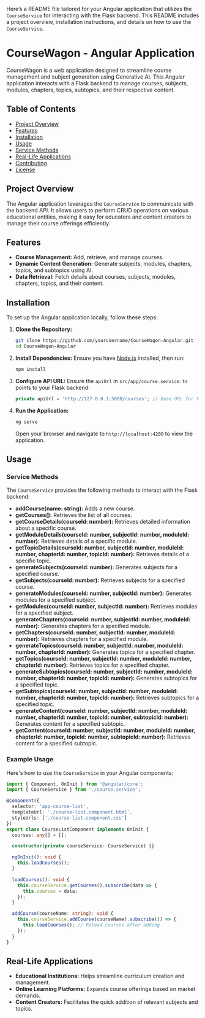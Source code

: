 Here’s a README file tailored for your Angular application that utilizes the `CourseService` for interacting with the Flask backend. This README includes a project overview, installation instructions, and details on how to use the `CourseService`.

# CourseWagon - Angular Application

CourseWagon is a web application designed to streamline course management and subject generation using Generative AI. This Angular application interacts with a Flask backend to manage courses, subjects, modules, chapters, topics, subtopics, and their respective content.

## Table of Contents
- [Project Overview](#project-overview)
- [Features](#features)
- [Installation](#installation)
- [Usage](#usage)
- [Service Methods](#service-methods)
- [Real-Life Applications](#real-life-applications)
- [Contributing](#contributing)
- [License](#license)

## Project Overview

The Angular application leverages the `CourseService` to communicate with the backend API. It allows users to perform CRUD operations on various educational entities, making it easy for educators and content creators to manage their course offerings efficiently.

## Features
- **Course Management:** Add, retrieve, and manage courses.
- **Dynamic Content Generation:** Generate subjects, modules, chapters, topics, and subtopics using AI.
- **Data Retrieval:** Fetch details about courses, subjects, modules, chapters, topics, and their content.

## Installation

To set up the Angular application locally, follow these steps:

1. **Clone the Repository:**
   ```bash
   git clone https://github.com/yourusername/CourseWagon-Angular.git
   cd CourseWagon-Angular
   ```

2. **Install Dependencies:**
   Ensure you have [Node.js](https://nodejs.org/) installed, then run:
   ```bash
   npm install
   ```

3. **Configure API URL:**
   Ensure the `apiUrl` in `src/app/course.service.ts` points to your Flask backend:
   ```typescript
   private apiUrl = 'http://127.0.0.1:5000/courses'; // Base URL for the Flask app
   ```

4. **Run the Application:**
   ```bash
   ng serve
   ```
   Open your browser and navigate to `http://localhost:4200` to view the application.

## Usage

### Service Methods

The `CourseService` provides the following methods to interact with the Flask backend:

- **addCourse(name: string):** Adds a new course.
- **getCourses():** Retrieves the list of all courses.
- **getCourseDetails(courseId: number):** Retrieves detailed information about a specific course.
- **getModuleDetails(courseId: number, subjectId: number, moduleId: number):** Retrieves details of a specific module.
- **getTopicDetails(courseId: number, subjectId: number, moduleId: number, chapterId: number, topicId: number):** Retrieves details of a specific topic.
- **generateSubjects(courseId: number):** Generates subjects for a specified course.
- **getSubjects(courseId: number):** Retrieves subjects for a specified course.
- **generateModules(courseId: number, subjectId: number):** Generates modules for a specified subject.
- **getModules(courseId: number, subjectId: number):** Retrieves modules for a specified subject.
- **generateChapters(courseId: number, subjectId: number, moduleId: number):** Generates chapters for a specified module.
- **getChapters(courseId: number, subjectId: number, moduleId: number):** Retrieves chapters for a specified module.
- **generateTopics(courseId: number, subjectId: number, moduleId: number, chapterId: number):** Generates topics for a specified chapter.
- **getTopics(courseId: number, subjectId: number, moduleId: number, chapterId: number):** Retrieves topics for a specified chapter.
- **generateSubtopics(courseId: number, subjectId: number, moduleId: number, chapterId: number, topicId: number):** Generates subtopics for a specified topic.
- **getSubtopics(courseId: number, subjectId: number, moduleId: number, chapterId: number, topicId: number):** Retrieves subtopics for a specified topic.
- **generateContent(courseId: number, subjectId: number, moduleId: number, chapterId: number, topicId: number, subtopicId: number):** Generates content for a specified subtopic.
- **getContent(courseId: number, subjectId: number, moduleId: number, chapterId: number, topicId: number, subtopicId: number):** Retrieves content for a specified subtopic.

### Example Usage
Here's how to use the `CourseService` in your Angular components:

```typescript
import { Component, OnInit } from '@angular/core';
import { CourseService } from './course.service';

@Component({
  selector: 'app-course-list',
  templateUrl: './course-list.component.html',
  styleUrls: ['./course-list.component.css']
})
export class CourseListComponent implements OnInit {
  courses: any[] = [];

  constructor(private courseService: CourseService) {}

  ngOnInit(): void {
    this.loadCourses();
  }

  loadCourses(): void {
    this.courseService.getCourses().subscribe(data => {
      this.courses = data;
    });
  }

  addCourse(courseName: string): void {
    this.courseService.addCourse(courseName).subscribe(() => {
      this.loadCourses(); // Reload courses after adding
    });
  }
}
```

## Real-Life Applications
- **Educational Institutions:** Helps streamline curriculum creation and management.
- **Online Learning Platforms:** Expands course offerings based on market demands.
- **Content Creators:** Facilitates the quick addition of relevant subjects and topics.
